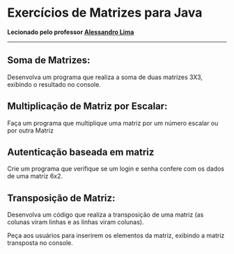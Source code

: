 # Exercícios de Matrizes para Java
**Lecionado pelo professor [Alessandro Lima](https://www.linkedin.com/in/alessandrofpl/)**

---

## Soma de Matrizes:
<p>Desenvolva um programa que realiza a soma de duas matrizes 3X3, exibindo o resultado no console.</p>

## Multiplicação de Matriz por Escalar:
<p>Faça um programa que multiplique uma matriz por um número escalar ou por outra Matriz</p>

## Autenticação baseada em matriz
<p>Crie um programa que verifique se um login e senha confere com os dados de uma matriz 6x2.</p>

## Transposição de Matriz:
<p>Desenvolva um código que realiza a transposição de uma matriz (as colunas viram linhas e as linhas viram colunas).</p>
<p>Peça aos usuários para inserirem os elementos da matriz, exibindo a matriz transposta no console.</p>
